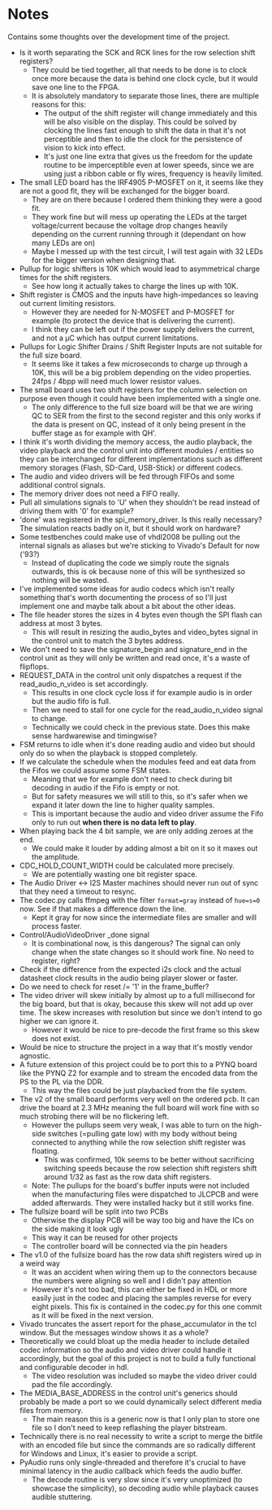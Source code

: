 # Notes

Contains some thoughts over the development time of the project.

- Is it worth separating the SCK and RCK lines for the row selection shift registers?
  - They could be tied together, all that needs to be done is to clock once more because the data is behind one clock cycle, but it would save one line to the FPGA.
  - It is absolutely mandatory to separate those lines, there are multiple reasons for this:
    - The output of the shift register will change immediately and this will be also visible on the display. This could be solved by clocking the lines fast enough to shift the data in that it's not perceptible and then to idle the clock for the persistence of vision to kick into effect.
    - It's just one line extra that gives us the freedom for the update routine to be imperceptible even at lower speeds, since we are using just a ribbon cable or fly wires, frequency is heavily limited.
- The small LED board has the IRF4905 P-MOSFET on it, it seems like they are not a good fit, they will be exchanged for the bigger board.
  - They are on there because I ordered them thinking they were a good fit.
  - They work fine but will mess up operating the LEDs at the target voltage/current because the voltage drop changes heavily depending on the current running through it (dependant on how many LEDs are on)
  - Maybe I messed up with the test circuit, I will test again with 32 LEDs for the bigger version when designing that.
- Pullup for logic shifters is 10K which would lead to asymmetrical charge times for the shift registers.
  - See how long it actually takes to charge the lines up with 10K.
- Shift register is CMOS and the inputs have high-impedances so leaving out current limiting resistors.
  - However they are needed for N-MOSFET and P-MOSFET for example (to protect the device that is delivering the current).
  - I think they can be left out if the power supply delivers the current, and not a µC which has output current limitations.
- Pullups for Logic Shifter Drains / Shift Register Inputs are not suitable for the full size board.
  - It seems like it takes a few microseconds to charge up through a 10K, this will be a big problem depending on the video properties. 24fps / 4bpp will need much lower resistor values.
- The small board uses two shift registers for the column selection on purpose even though it could have been implemented with a single one.
  - The only difference to the full size board will be that we are wiring QC to SER from the first to the second register and this only works if the data is present on QC, instead of it only being present in the buffer stage as for example with QH'.
- I think it's worth dividing the memory access, the audio playback, the video playback and the control unit into different modules / entities so they can be interchanged for different implementations such as different memory storages (Flash, SD-Card, USB-Stick) or different codecs.
- The audio and video drivers will be fed through FIFOs and some additional control signals.
- The memory driver does not need a FIFO really.
- Pull all simulations signals to 'U' when they shouldn't be read instead of driving them with '0' for example?
- 'done' was registered in the spi_memory_driver. Is this really necessary? The simulation reacts badly on it, but it should work on hardware?
- Some testbenches could make use of vhdl2008 be pulling out the internal signals as aliases but we're sticking to Vivado's Default for now ('93?)
  - Instead of duplicating the code we simply route the signals outwards, this is ok because none of this will be synthesized so nothing will be wasted.
- I've implemented some ideas for audio codecs which isn't really something that's worth documenting the process of so I'll just implement one and maybe talk about a bit about the other ideas.
- The file header stores the sizes in 4 bytes even though the SPI flash can address at most 3 bytes.
  - This will result in resizing the audio_bytes and video_bytes signal in the control unit to match the 3 bytes address.
- We don't need to save the signature_begin and signature_end in the control unit as they will only be written and read once, it's a waste of flipflops.
- REQUEST_DATA in the control unit only dispatches a request if the read_audio_n_video is set accordingly.
  - This results in one clock cycle loss if for example audio is in order but the audio fifo is full.
  - Then we need to stall for one cycle for the read_audio_n_video signal to change.
  - Technically we could check in the previous state. Does this make sense hardwarewise and timingwise?
- FSM returns to idle when it's done reading audio and video but should only do so when the playback is stopped completely.
- If we calculate the schedule when the modules feed and eat data from the Fifos we could assume some FSM states.
  - Meaning that we for example don't need to check during bit decoding in audio if the Fifo is empty or not.
  - But for safety measures we will still to this, so it's safer when we expand it later down the line to higher quality samples.
  - This is important because the audio and video driver assume the Fifo only to run out **when there is no data left to play**.
- When playing back the 4 bit sample, we are only adding zeroes at the end.
  - We could make it louder by adding almost a bit on it so it maxes out the amplitude.
- CDC_HOLD_COUNT_WIDTH could be calculated more precisely.
  - We are potentially wasting one bit register space.
- The Audio Driver <-> I2S Master machines should never run out of sync that they need a timeout to resync.
- The codec.py calls ffmpeg with the filter `format=gray` instead of `hue=s=0` now. See if that makes a difference down the line.
  - Kept it gray for now since the intermediate files are smaller and will process faster.
- Control/AudioVideoDriver _done signal
  - It is combinational now, is this dangerous? The signal can only change when the state changes so it should work fine. No need to register, right?
- Check if the difference from the expected i2s clock and the actual datasheet clock results in the audio being player slower or faster.
- Do we need to check for reset /= '1' in the frame_buffer?
- The video driver will skew initially by almost up to a full millisecond for the big board, but that is okay, because this skew will not add up over time. The skew increases with resolution but since we don't intend to go higher we can ignore it.
  - However it would be nice to pre-decode the first frame so this skew does not exist.
- Would be nice to structure the project in a way that it's mostly vendor agnostic.
- A future extension of this project could be to port this to a PYNQ board like the PYNQ Z2 for example and to stream the encoded data from the PS to the PL via the DDR.
  - This way the files could be just playbacked from the file system.
- The v2 of the small board performs very well on the ordered pcb. It can drive the board at 2.3 MHz meaning the full board will work fine with so much strobing there will be no flickering left.
  - However the pullups seem very weak, I was able to turn on the high-side switches (=pulling gate low) with my body without being connected to anything while the row selection shift register was floating.
    - This was confirmed, 10k seems to be better without sacrificing switching speeds because the row selection shift registers shift around 1/32 as fast as the row data shift registers.
  - Note: The pullups for the board's buffer inputs were not included when the manufacturing files were dispatched to JLCPCB and were added afterwards. They were installed hacky but it still works fine.
- The fullsize board will be split into two PCBs
  - Otherwise the display PCB will be way too big and have the ICs on the side making it look ugly
  - This way it can be reused for other projects
  - The controller board will be connected via the pin headers
- The v1.0 of the fullsize board has the row data shift registers wired up in a weird way
  - It was an accident when wiring them up to the connectors because the numbers were aligning so well and I didn't pay attention
  - However it's not too bad, this can either be fixed in HDL or more easily just in the codec and placing the samples reverse for every eight pixels. This fix is contained in the codec.py for this one commit as it will be fixed in the next version.
- Vivado truncates the assert report for the phase_accumulator in the tcl window. But the messages window shows it as a whole?
- Theoretically we could bloat up the media header to include detailed codec information so the audio and video driver could handle it accordingly, but the goal of this project is not to build a fully functional and configurable decoder in hdl.
  - The video resolution was included so maybe the video driver could pad the file accordingly.
- The MEDIA_BASE_ADDRESS in the control unit's generics should probably be made a port so we could dynamically select different media files from memory.
  - The main reason this is a generic now is that I only plan to store one file so I don't need to keep reflashing the player bitstream.
- Technically there is no real necessity to write a script to merge the bitfile with an encoded file but since the commands are so radically different for Windows and Linux, it's easier to provide a script.
- PyAudio runs only single-threaded and therefore it's crucial to have minimal latency in the audio callback which feeds the audio buffer.
  - The decode routine is very slow since it's very unoptimized (to showcase the simplicity), so decoding audio while playback causes audible stuttering.
